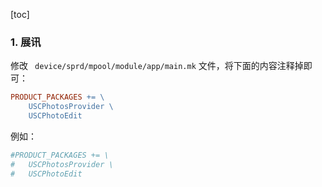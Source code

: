 [toc]

### 1. 展讯

修改 ` device/sprd/mpool/module/app/main.mk` 文件，将下面的内容注释掉即可：

```makefile
PRODUCT_PACKAGES += \
	USCPhotosProvider \
	USCPhotoEdit
```

例如：

```makefile
#PRODUCT_PACKAGES += \
#	USCPhotosProvider \
#	USCPhotoEdit
```

